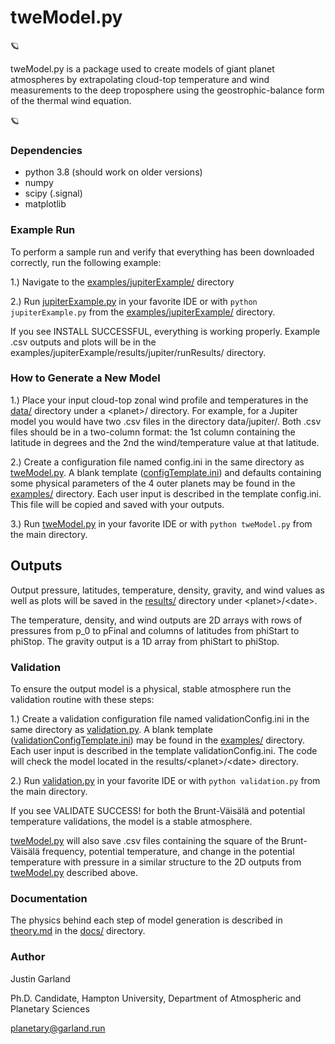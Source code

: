 # tweModel.py

:ringed_planet: 

tweModel.py is a package used to create models of giant planet atmospheres by extrapolating cloud-top temperature and wind measurements to the deep troposphere using the geostrophic-balance form of the thermal wind equation. 

:ringed_planet:

### Dependencies

- python 3.8 (should work on older versions)
- numpy
- scipy (.signal)
- matplotlib

### Example Run

To perform a sample run and verify that everything has been downloaded correctly, run the following example:

1.) Navigate to the [examples/jupiterExample/](examples/jupiterExample/) directory

2.) Run [jupiterExample.py](examples/jupiterExample/jupiterExample.py) in your favorite IDE or with `python jupiterExample.py` from the [examples/jupiterExample/](examples/jupiterExample/) directory. 

If you see INSTALL SUCCESSFUL, everything is working properly. Example .csv outputs and plots will be in the examples/jupiterExample/results/jupiter/runResults/ directory.

### How to Generate a New Model

1.) Place your input cloud-top zonal wind profile and temperatures in the [data/](data/) directory under a \<planet>/ directory. For example, for a Jupiter model you would have two .csv files in the directory data/jupiter/. Both .csv files should be in a two-column format: the 1st column containing the latitude in degrees and the 2nd the wind/temperature value at that latitude. 

2.) Create a configuration file named config.ini in the same directory as [tweModel.py](tweModel.py). A blank template ([configTemplate.ini](examples/configTemplate.ini)) and defaults containing some physical parameters of the 4 outer planets may be found in the [examples/](examples/) directory. Each user input is described in the template config.ini. This file will be copied and saved with your outputs.

3.) Run [tweModel.py](tweModel.py) in your favorite IDE or with `python tweModel.py` from the main directory.

## Outputs

Output pressure, latitudes, temperature, density, gravity, and wind values as well as plots will be saved in the [results/](results/) directory under \<planet>/\<date>. 

The temperature, density, and wind outputs are 2D arrays with rows of pressures from p_0 to pFinal and columns of latitudes from phiStart to phiStop. The gravity output is a 1D array from phiStart to phiStop.

### Validation

To ensure the output model is a physical, stable atmosphere run the validation routine with these steps:

1.)  Create a validation configuration file named validationConfig.ini in the same directory as [validation.py](validation.py). A blank template ([validationConfigTemplate.ini](examples/validationConfigTemplate.ini)) may be found in the [examples/](examples/) directory. Each user input is described in the template validationConfig.ini. The code will check the model located in the results/\<planet>/\<date> directory.

2.) Run [validation.py](validation.py) in your favorite IDE or with `python validation.py` from the main directory.

If you see VALIDATE SUCCESS! for both the Brunt-Väisälä and potential temperature validations, the model is a stable atmosphere. 

[tweModel.py](tweModel.py) will also save .csv files containing the square of the Brunt-Väisälä frequency, potential temperature, and change in the potential temperature with pressure in a similar structure to the 2D outputs from [tweModel.py](tweModel.py) described above.

### Documentation

The physics behind each step of model generation is described in [theory.md](docs/theory.md) in the [docs/](docs/) directory.

### Author
Justin Garland

Ph.D. Candidate, Hampton University, Department of Atmospheric and Planetary Sciences

planetary@garland.run
